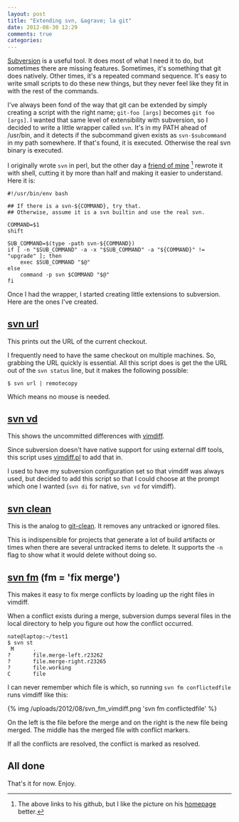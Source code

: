 ```yaml
---
layout: post
title: "Extending svn, &agrave; la git"
date: 2012-08-30 12:29
comments: true
categories: 
---
```


[Subversion](http://subversion.apache.org/) is a useful tool.  It does most of what I need it to do, but sometimes there are missing features.  Sometimes, it's something that git does natively.  Other times, it's a repeated command sequence.  It's easy to write small scripts to do these new things, but they never feel like they fit in with the rest of the commands.

I've always been fond of the way that git can be extended by simply creating a script with the right name; `git-foo [args]` becomes `git foo [args]`.  I wanted that same level of extensibility with subversion, so I decided to write a little wrapper called `svn`.  It's in my PATH ahead of /usr/bin, and it detects if the subcommand given exists as `svn-$subcommand` in my path somewhere.  If that's found, it is executed.  Otherwise the real svn binary is executed.

I originally wrote `svn` in perl, but the other day a [friend of mine](https://github.com/mrwacky42) [^1] rewrote it with shell, cutting it by more than half and making it easier to understand.  Here it is:

```
#!/usr/bin/env bash

## If there is a svn-${COMMAND}, try that.
## Otherwise, assume it is a svn builtin and use the real svn.

COMMAND=$1
shift

SUB_COMMAND=$(type -path svn-${COMMAND})
if [ -n "$SUB_COMMAND" -a -x "$SUB_COMMAND" -a "${COMMAND}" != "upgrade" ]; then
    exec $SUB_COMMAND "$@"
else
    command -p svn $COMMAND "$@"
fi
```

Once I had the wrapper, I started creating little extensions to subversion.  Here are the ones I've created.

## [svn url](https://github.com/justone/dotfiles/blob/personal/bin/svn-url)

This prints out the URL of the current checkout.

I frequently need to have the same checkout on multiple machines.  So, grabbing the URL quickly is essential.  All this script does is get the the URL out of the `svn status` line, but it makes the following possible:

```
$ svn url | remotecopy
```

Which means no mouse is needed.

## [svn vd](https://github.com/justone/dotfiles/blob/personal/bin/svn-vd)

This shows the uncommitted differences with [vimdiff](http://vimdoc.sourceforge.net/htmldoc/diff.html).

Since subversion doesn't have native support for using external diff tools, this script uses [vimdiff.pl](https://github.com/justone/dotfiles/blob/personal/bin/vimdiff.pl) to add that in.

I used to have my subversion configuration set so that vimdiff was always used, but decided to add this script so that I could choose at the prompt which one I wanted (`svn di` for native, `svn vd` for vimdiff).

## [svn clean](https://github.com/justone/dotfiles/blob/personal/bin/svn-clean)

This is the analog to [git-clean](http://www.kernel.org/pub/software/scm/git/docs/git-clean.html).  It removes any untracked or ignored files.

This is indispensible for projects that generate a lot of build artifacts or times when there are several untracked items to delete.  It supports the `-n` flag to show what it would delete without doing so.

## [svn fm](https://github.com/justone/dotfiles/blob/personal/bin/svn-fm) (fm = 'fix merge')

This makes it easy to fix merge conflicts by loading up the right files in vimdiff.

When a conflict exists during a merge, subversion dumps several files in the local directory to help you figure out how the conflict occurred.

```
nate@laptop:~/test1
$ svn st
 M      .
?       file.merge-left.r23262
?       file.merge-right.r23265
?       file.working
C       file
```

I can never remember which file is which, so running `svn fm conflictedfile` runs vimdiff like this:

{% img /uploads/2012/08/svn_fm_vimdiff.png 'svn fm conflictedfile' %}

On the left is the file before the merge and on the right is the new file being merged.  The middle has the merged file with conflict markers.

If all the conflicts are resolved, the conflict is marked as resolved.

## All done

That's it for now.  Enjoy.

[^1]: The above links to his github, but I like the picture on his [homepage](http://mrwacky.com/) better.
